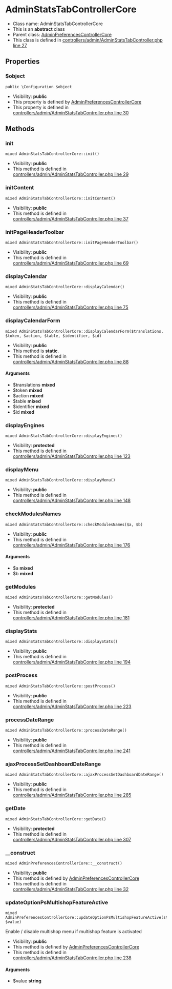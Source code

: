 AdminStatsTabControllerCore
===============






* Class name: AdminStatsTabControllerCore
* This is an **abstract** class
* Parent class: [AdminPreferencesControllerCore](AdminPreferencesControllerCore)
* This class is defined in [controllers/admin/AdminStatsTabController.php line 27](https://github.com/PrestaShop/PrestaShop/blob/1.6.1.1/controllers/admin/AdminStatsTabController.php#L27)





Properties
----------


### $object

    public \Configuration $object





* Visibility: **public**
* This property is defined by [AdminPreferencesControllerCore](AdminPreferencesControllerCore)
* This property is defined in [controllers/admin/AdminStatsTabController.php line 30](https://github.com/PrestaShop/PrestaShop/blob/1.6.1.1/controllers/admin/AdminStatsTabController.php#30)


Methods
-------


### init

    mixed AdminStatsTabControllerCore::init()





* Visibility: **public**
* This method is defined in [controllers/admin/AdminStatsTabController.php line 29](https://github.com/PrestaShop/PrestaShop/blob/1.6.1.1/controllers/admin/AdminStatsTabController.php#29)




### initContent

    mixed AdminStatsTabControllerCore::initContent()





* Visibility: **public**
* This method is defined in [controllers/admin/AdminStatsTabController.php line 37](https://github.com/PrestaShop/PrestaShop/blob/1.6.1.1/controllers/admin/AdminStatsTabController.php#37)




### initPageHeaderToolbar

    mixed AdminStatsTabControllerCore::initPageHeaderToolbar()





* Visibility: **public**
* This method is defined in [controllers/admin/AdminStatsTabController.php line 69](https://github.com/PrestaShop/PrestaShop/blob/1.6.1.1/controllers/admin/AdminStatsTabController.php#69)




### displayCalendar

    mixed AdminStatsTabControllerCore::displayCalendar()





* Visibility: **public**
* This method is defined in [controllers/admin/AdminStatsTabController.php line 75](https://github.com/PrestaShop/PrestaShop/blob/1.6.1.1/controllers/admin/AdminStatsTabController.php#75)




### displayCalendarForm

    mixed AdminStatsTabControllerCore::displayCalendarForm($translations, $token, $action, $table, $identifier, $id)





* Visibility: **public**
* This method is **static**.
* This method is defined in [controllers/admin/AdminStatsTabController.php line 88](https://github.com/PrestaShop/PrestaShop/blob/1.6.1.1/controllers/admin/AdminStatsTabController.php#88)


#### Arguments
* $translations **mixed**
* $token **mixed**
* $action **mixed**
* $table **mixed**
* $identifier **mixed**
* $id **mixed**



### displayEngines

    mixed AdminStatsTabControllerCore::displayEngines()





* Visibility: **protected**
* This method is defined in [controllers/admin/AdminStatsTabController.php line 123](https://github.com/PrestaShop/PrestaShop/blob/1.6.1.1/controllers/admin/AdminStatsTabController.php#123)




### displayMenu

    mixed AdminStatsTabControllerCore::displayMenu()





* Visibility: **public**
* This method is defined in [controllers/admin/AdminStatsTabController.php line 148](https://github.com/PrestaShop/PrestaShop/blob/1.6.1.1/controllers/admin/AdminStatsTabController.php#148)




### checkModulesNames

    mixed AdminStatsTabControllerCore::checkModulesNames($a, $b)





* Visibility: **public**
* This method is defined in [controllers/admin/AdminStatsTabController.php line 176](https://github.com/PrestaShop/PrestaShop/blob/1.6.1.1/controllers/admin/AdminStatsTabController.php#176)


#### Arguments
* $a **mixed**
* $b **mixed**



### getModules

    mixed AdminStatsTabControllerCore::getModules()





* Visibility: **protected**
* This method is defined in [controllers/admin/AdminStatsTabController.php line 181](https://github.com/PrestaShop/PrestaShop/blob/1.6.1.1/controllers/admin/AdminStatsTabController.php#181)




### displayStats

    mixed AdminStatsTabControllerCore::displayStats()





* Visibility: **public**
* This method is defined in [controllers/admin/AdminStatsTabController.php line 194](https://github.com/PrestaShop/PrestaShop/blob/1.6.1.1/controllers/admin/AdminStatsTabController.php#194)




### postProcess

    mixed AdminStatsTabControllerCore::postProcess()





* Visibility: **public**
* This method is defined in [controllers/admin/AdminStatsTabController.php line 223](https://github.com/PrestaShop/PrestaShop/blob/1.6.1.1/controllers/admin/AdminStatsTabController.php#223)




### processDateRange

    mixed AdminStatsTabControllerCore::processDateRange()





* Visibility: **public**
* This method is defined in [controllers/admin/AdminStatsTabController.php line 241](https://github.com/PrestaShop/PrestaShop/blob/1.6.1.1/controllers/admin/AdminStatsTabController.php#241)




### ajaxProcessSetDashboardDateRange

    mixed AdminStatsTabControllerCore::ajaxProcessSetDashboardDateRange()





* Visibility: **public**
* This method is defined in [controllers/admin/AdminStatsTabController.php line 285](https://github.com/PrestaShop/PrestaShop/blob/1.6.1.1/controllers/admin/AdminStatsTabController.php#285)




### getDate

    mixed AdminStatsTabControllerCore::getDate()





* Visibility: **protected**
* This method is defined in [controllers/admin/AdminStatsTabController.php line 307](https://github.com/PrestaShop/PrestaShop/blob/1.6.1.1/controllers/admin/AdminStatsTabController.php#307)




### __construct

    mixed AdminPreferencesControllerCore::__construct()





* Visibility: **public**
* This method is defined by [AdminPreferencesControllerCore](AdminPreferencesControllerCore)
* This method is defined in [controllers/admin/AdminStatsTabController.php line 32](https://github.com/PrestaShop/PrestaShop/blob/1.6.1.1/controllers/admin/AdminStatsTabController.php#32)




### updateOptionPsMultishopFeatureActive

    mixed AdminPreferencesControllerCore::updateOptionPsMultishopFeatureActive(string $value)

Enable / disable multishop menu if multishop feature is activated



* Visibility: **public**
* This method is defined by [AdminPreferencesControllerCore](AdminPreferencesControllerCore)
* This method is defined in [controllers/admin/AdminStatsTabController.php line 238](https://github.com/PrestaShop/PrestaShop/blob/1.6.1.1/controllers/admin/AdminStatsTabController.php#238)


#### Arguments
* $value **string**


